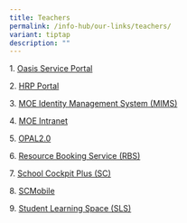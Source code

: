 ```yaml
---
title: Teachers
permalink: /info-hub/our-links/teachers/
variant: tiptap
description: ""
---
```

<p>1.&nbsp;<a href="https://for.edu.sg/oasis-service-portal" rel="noopener noreferrer nofollow" target="_blank">Oasis Service Portal</a>
</p>
<p>2.&nbsp;<a href="https://www.hrp.gov.sg/hrp/#/" rel="noopener noreferrer nofollow" target="_blank">HRP Portal</a>
</p>
<p>3.&nbsp;<a href="https://idp.mims.moe.gov.sg/nidp/saml2/sso" rel="noopener noreferrer nofollow" target="_blank">MOE Identity Management System (MIMS)</a>
</p>
<p>4.&nbsp;<a href="https://intranet.moe.gov.sg/" rel="noopener noreferrer nofollow" target="_blank">MOE Intranet</a>
</p>
<p>5.&nbsp;<a href="https://www.opal2.moe.edu.sg/app/learner" rel="noopener noreferrer nofollow" target="_blank">OPAL2.0</a>
</p>
<p>6.&nbsp;<a href="https://rbs.avero-tech.com/" rel="noopener noreferrer nofollow" target="_blank">Resource Booking Service (RBS)</a>
</p>
<p>7.&nbsp;<a href="https://schoolcockpit.moe.gov.sg/CP/scapp/security" rel="noopener noreferrer nofollow" target="_blank">School Cockpit Plus (SC)</a>
</p>
<p>8.&nbsp;<a href="https://scmobile.moe.edu.sg/login" rel="noopener noreferrer nofollow" target="_blank">SCMobile</a>
</p>
<p>9.&nbsp;<a href="https://vle.learning.moe.edu.sg/login" rel="noopener noreferrer nofollow" target="_blank">Student Learning Space (SLS)</a>
</p>